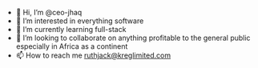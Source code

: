 - 👋 Hi, I’m @ceo-jhaq
- 👀 I’m interested in everything software
- 🌱 I’m currently learning full-stack
- 💞️ I’m looking to collaborate on anything profitable to the general public especially in Africa as a continent
- 📫 How to reach me ruthjack@kreglimited.com

<!---
ceo-jhaq/ceo-jhaq is a ✨ special ✨ repository because its `README.md` (this file) appears on your GitHub profile.
You can click the Preview link to take a look at your changes.
--->
